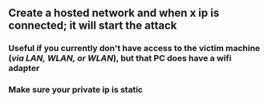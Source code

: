 ## Create a hosted network and when x ip is connected; it will start the attack
### Useful if you currently don't have access to the victim machine (*via LAN, WLAN, or WLAN*), but that PC does have a wifi adapter
### Make sure your private ip is static
